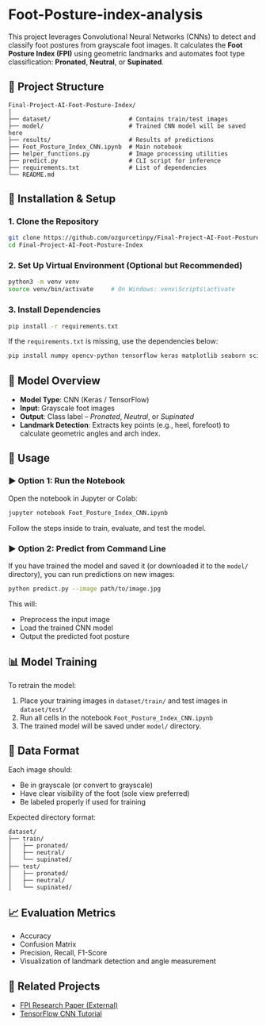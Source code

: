 # Foot-Posture-index-analysis
This project leverages Convolutional Neural Networks (CNNs) to detect and classify foot postures from grayscale foot images. It calculates the **Foot Posture Index (FPI)** using geometric landmarks and automates foot type classification: **Pronated**, **Neutral**, or **Supinated**.

## 📁 Project Structure

```
Final-Project-AI-Foot-Posture-Index/
│
├── dataset/                      # Contains train/test images
├── model/                        # Trained CNN model will be saved here
├── results/                      # Results of predictions
├── Foot_Posture_Index_CNN.ipynb  # Main notebook
├── helper_functions.py           # Image processing utilities
├── predict.py                    # CLI script for inference
├── requirements.txt              # List of dependencies
└── README.md
```

## 🔧 Installation & Setup

### 1. Clone the Repository

```bash
git clone https://github.com/ozgurcetinpy/Final-Project-AI-Foot-Posture-Index.git
cd Final-Project-AI-Foot-Posture-Index
```

### 2. Set Up Virtual Environment (Optional but Recommended)

```bash
python3 -m venv venv
source venv/bin/activate     # On Windows: venv\Scripts\activate
```

### 3. Install Dependencies

```bash
pip install -r requirements.txt
```

If the `requirements.txt` is missing, use the dependencies below:

```bash
pip install numpy opencv-python tensorflow keras matplotlib seaborn scikit-learn
```

## 🧠 Model Overview

- **Model Type**: CNN (Keras / TensorFlow)
- **Input**: Grayscale foot images
- **Output**: Class label – *Pronated*, *Neutral*, or *Supinated*
- **Landmark Detection**: Extracts key points (e.g., heel, forefoot) to calculate geometric angles and arch index.

## 🚀 Usage

### ▶️ Option 1: Run the Notebook

Open the notebook in Jupyter or Colab:

```bash
jupyter notebook Foot_Posture_Index_CNN.ipynb
```

Follow the steps inside to train, evaluate, and test the model.

### ▶️ Option 2: Predict from Command Line

If you have trained the model and saved it (or downloaded it to the `model/` directory), you can run predictions on new images:

```bash
python predict.py --image path/to/image.jpg
```

This will:
- Preprocess the input image
- Load the trained CNN model
- Output the predicted foot posture

## 📊 Model Training

To retrain the model:
1. Place your training images in `dataset/train/` and test images in `dataset/test/`
2. Run all cells in the notebook `Foot_Posture_Index_CNN.ipynb`
3. The trained model will be saved under `model/` directory.

## 📁 Data Format

Each image should:
- Be in grayscale (or convert to grayscale)
- Have clear visibility of the foot (sole view preferred)
- Be labeled properly if used for training

Expected directory format:

```
dataset/
├── train/
│   ├── pronated/
│   ├── neutral/
│   └── supinated/
├── test/
│   ├── pronated/
│   ├── neutral/
│   └── supinated/
```

## 📈 Evaluation Metrics

- Accuracy
- Confusion Matrix
- Precision, Recall, F1-Score
- Visualization of landmark detection and angle measurement

## 🔗 Related Projects

- [FPI Research Paper (External)](https://pubmed.ncbi.nlm.nih.gov/20052517/)
- [TensorFlow CNN Tutorial](https://www.tensorflow.org/tutorials/images/cnn)
